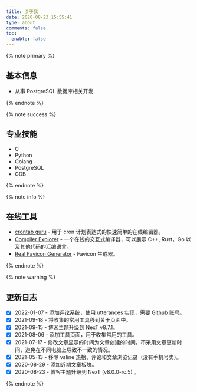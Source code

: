 ```yaml
---
title: 关于我
date: 2020-08-23 15:55:41
type: about
comments: false
toc:
  enable: false
---
```


<div class="custom-black"></div>

{% note primary %}

## 基本信息

* 从事 PostgreSQL 数据库相关开发

{% endnote %}

{% note success %}

## 专业技能

* C
* Python
* Golang
* PostgreSQL
* GDB

{% endnote %}

{% note info %}

## 在线工具

* [crontab guru](https://crontab.guru/) - 用于 cron 计划表达式的快速简单的在线编辑器。
* [Compiler Explorer](https://godbolt.org/) - 一个在线的交互式编译器，可以展示 C++, Rust，Go 以及其他代码的汇编语言。
* [Real Favicon Generator](https://realfavicongenerator.net/) - Favicon 生成器。

{% endnote %}

{% note warning %}

## 更新日志

* [x] 2022-01-07 - 添加评论系统，使用 utterances 实现，需要 Github 账号。
* [x] 2021-09-18 - 将收集的常用工具移到关于页面中。
* [x] 2021-09-15 - 博客主题升级到 NexT v8.7.1。
* [x] 2021-08-06 - 添加工具页面，用于收集常用的工具。
* [x] 2021-07-17 - 修改文章显示的时间为文章创建的时间，不采用文章更新时间，避免在不同电脑上导致不一致的情况。
* [x] 2021-05-13 - 移除 valine 热榜、评论和文章浏览记录（没有手机号卖）。
* [x] 2020-08-29 - 添加近期文章板块。
* [x] 2020-08-23 - 博客主题升级到 NexT (v8.0.0-rc.5) 。

{% endnote %}
